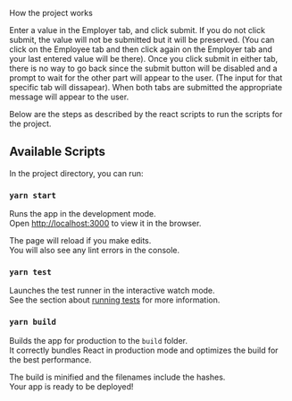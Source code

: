 How the project works

Enter a value in the Employer tab, and click submit. If you do not click submit, the value will not be submitted but it 
will be preserved. (You can click on the Employee tab and then click again on the Employer tab and your last entered
value will be there). Once you click submit in either tab, there is no way to go back since the submit button will be
disabled and a prompt to wait for the other part will appear to the user. (The input for that specific tab will dissapear).
When both tabs are submitted the appropriate message will appear to the user.

Below are the steps as described by the react scripts to run the scripts for the project. 
## Available Scripts

In the project directory, you can run:

### `yarn start`

Runs the app in the development mode.<br />
Open [http://localhost:3000](http://localhost:3000) to view it in the browser.

The page will reload if you make edits.<br />
You will also see any lint errors in the console.

### `yarn test`

Launches the test runner in the interactive watch mode.<br />
See the section about [running tests](https://facebook.github.io/create-react-app/docs/running-tests) for more information.

### `yarn build`

Builds the app for production to the `build` folder.<br />
It correctly bundles React in production mode and optimizes the build for the best performance.

The build is minified and the filenames include the hashes.<br />
Your app is ready to be deployed!
